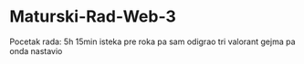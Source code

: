 # Maturski-Rad-Web-3
Pocetak rada: 5h 15min isteka pre roka
pa sam odigrao tri valorant gejma
pa onda nastavio
